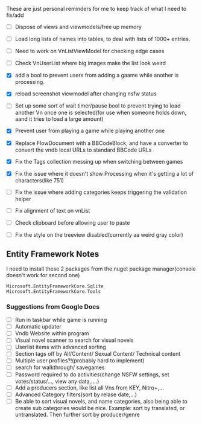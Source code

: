 These are just personal reminders for me to keep track of what I need to fix/add

- [ ] Dispose of views and viewmodels/free up memory
- [ ] Load long lists of names into tables, to deal with lists of 1000+ entries.
- [ ] Need to work on VnListViewModel for checking edge cases
- [ ] Check VnUserList where big images make the list look weird
- [X] add a bool to prevent users from adding a gaame while another is processing.
- [X]  reload screenshot viewmodel after changing nsfw status
- [ ] Set up some sort of wait timer/pause bool to prevent trying to load another Vn once one is selected(for use when someone holds down, aand it tries to load a large amount)
- [X] Prevent user from playing a game while playing another one
- [X] Replace FlowDocument with a BBCodeBlock, and have a converter to convert the vndb local URLs to standard BBCode URLs
- [X] Fix the Tags collection messing up when switching between games
- [X] Fix the issue where it doesn't show Processing when it's getting a lot of characters(like 751)
- [ ] Fix the issue where adding categories keeps triggering the validation helper
- [ ] Fix alignment of text on vnList
- [ ] Check clipboard before allowing user to paste
- [ ] Fix the style on the treeview disabled(currently aa weird gray color)


## Entity Framework Notes
I need to install these 2 packages from the nuget package manager(console doesn't work for second one)
```
Microsoft.EntityFrameworkCore.Sqlite
Microsoft.EntityFrameworkCore.Tools
```


### Suggestions from Google Docs
- [ ] Run in taskbar while game is running
- [ ] Automatic updater
- [ ] Vndb Website within program
- [ ] Visual novel scanner to search for visual novels
- [ ] Userlist items with advanced sorting
- [ ] Section tags off by All/Content/ Sexual Content/ Technical content
- [ ] Multiple user profiles?!(probably hard to implement)
- [ ] search for walkthrough/ savegames
- [ ] Password required to do activities(change NSFW settings, set votes/status/…, view any data,....)
- [ ] Add a producers section, like list all Vns from KEY, Nitro+,...
- [ ] Advanced Category filters(sort by relase date,...)
- [ ] Be able to sort visual novels, and name categories, also being able to create sub categories would be nice. Example: sort by translated, or untranslated. Then further sort by producer/genre
